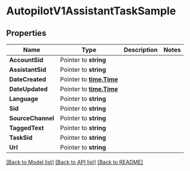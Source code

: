 # AutopilotV1AssistantTaskSample

## Properties

Name | Type | Description | Notes
------------ | ------------- | ------------- | -------------
**AccountSid** | Pointer to **string** |  |
**AssistantSid** | Pointer to **string** |  |
**DateCreated** | Pointer to [**time.Time**](time.Time.md) |  |
**DateUpdated** | Pointer to [**time.Time**](time.Time.md) |  |
**Language** | Pointer to **string** |  |
**Sid** | Pointer to **string** |  |
**SourceChannel** | Pointer to **string** |  |
**TaggedText** | Pointer to **string** |  |
**TaskSid** | Pointer to **string** |  |
**Url** | Pointer to **string** |  |

[[Back to Model list]](../README.md#documentation-for-models) [[Back to API list]](../README.md#documentation-for-api-endpoints) [[Back to README]](../README.md)


